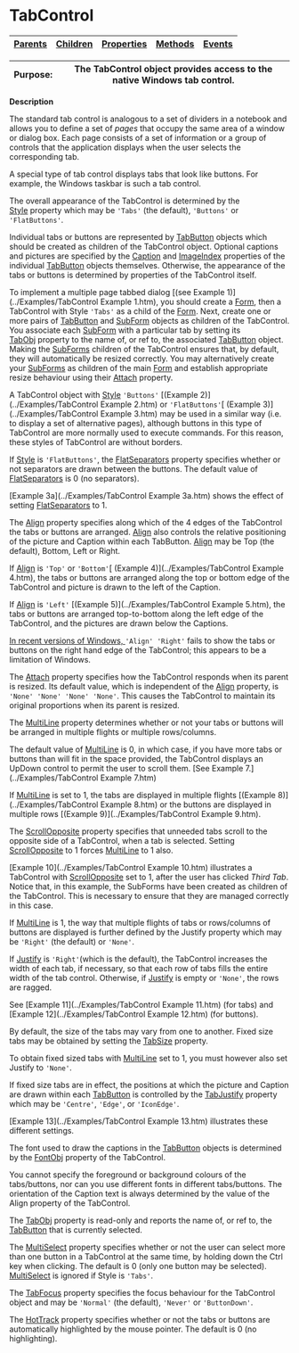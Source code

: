 




<h1 class="heading"><span class="name">TabControl</span></h1>

| [Parents](../ParentLists/TabControl.htm) | [Children](../ChildLists/TabControl.htm) | [Properties](../PropLists/TabControl.htm) | [Methods](../MethodLists/TabControl.htm) | [Events](../EventLists/TabControl.htm) |
| --- | --- | --- | --- | ---  |


| Purpose: | The TabControl object provides access to the native Windows tab         control. |
| --- | ---  |


**Description**


The standard tab control is analogous to a set of dividers in a notebook and
allows you to define a set of *pages* that occupy the same area of a window
or dialog box. Each page consists of a set of information or a group of controls
that the application displays when the user selects the corresponding tab.



A special type of tab control displays tabs that look like buttons. For
example, the Windows taskbar is such a tab control.


The overall appearance of the TabControl is determined by the [Style](./style.md) property which may be `'Tabs'` (the
default), `'Buttons'` or `'FlatButtons'`.


Individual tabs or buttons are represented by [TabButton](TabButton.htm) objects which should be created as children of the TabControl object. Optional
captions and pictures are specified by the [Caption](./caption.md) and [ImageIndex](./imageindex.md) properties of the
individual [TabButton](TabButton.htm) objects themselves.
Otherwise, the appearance of the tabs or buttons is determined by properties of
the TabControl itself.


To implement a multiple page tabbed dialog [(see Example 1)](../Examples/TabControl Example 1.htm), you should create a [Form](Form.htm), then a
TabControl with Style `'Tabs'` as a child of
the [Form](Form.htm). Next, create one or more pairs of [TabButton](TabButton.htm) and [SubForm](subform.md) objects as children of the
TabControl. You associate each [SubForm](subform.md) with a
particular tab by setting its [TabObj](./tabobj.md) property to the name of, or ref to, the associated [TabButton](TabButton.htm) object. Making the [SubForms](subform.md) children of the
TabControl ensures that, by default, they will automatically be resized
correctly. You may alternatively create your [SubForms](subform.md) as children of the main [Form](Form.htm) and establish
appropriate resize behaviour using their [Attach](./attach.md) property.


A TabControl object with [Style](./style.md) `'Buttons'` [(Example 2)](../Examples/TabControl Example 2.htm) or `'FlatButtons'`[ (Example 3)](../Examples/TabControl Example 3.htm) may be used in a similar
way (i.e. to display a set of alternative pages), although buttons in this type
of TabControl are more normally used to execute commands. For this reason, these
styles of TabControl are without borders.


If [Style](./style.md) is `'FlatButtons'`,
the [FlatSeparators](./flatseparators.md) property
specifies whether or not separators are drawn between the buttons. The default
value of [FlatSeparators](./flatseparators.md) is 0 (no
separators).


[Example 3a](../Examples/TabControl Example 3a.htm) shows the
effect of setting [FlatSeparators](./flatseparators.md) to
1.


The [Align](./align.md) property specifies along which
of the 4 edges of the TabControl the tabs or buttons are arranged. [Align](./align.md) also controls the relative positioning of the picture and Caption within each
TabButton. [Align](./align.md) may be Top (the default),
Bottom, Left or Right.


If [Align](./align.md) is `'Top'` or `'Bottom'`[ (Example
4)](../Examples/TabControl Example 4.htm), the tabs or buttons are arranged along the top or bottom edge of the
TabControl and picture is drawn to the left of the Caption.


If [Align](./align.md) is `'Left'` [(Example 5)](../Examples/TabControl Example 5.htm), the tabs or buttons are
arranged top-to-bottom along the left edge of the TabControl, and the pictures
are drawn below the Captions.


[In recent versions of Windows, ](./align.md)`'Align' 'Right'` fails to show the tabs or buttons on the right hand edge of the TabControl; this appears to be a limitation of Windows.


The [Attach](./attach.md) property specifies how the
TabControl responds when its parent is resized. Its default value, which is
independent of the [Align](./align.md) property, is `'None'
'None' 'None' 'None'`. This causes the TabControl to maintain its
original proportions when its parent is resized.


The [MultiLine](./multiline.md) property determines
whether or not your tabs or buttons will be arranged in multiple flights or
multiple rows/columns.


The default value of [MultiLine](./multiline.md) is 0,
in which case, if you have more tabs or buttons than will fit in the space
provided, the TabControl displays an UpDown control to permit the user to scroll
them. [See Example 7.](../Examples/TabControl Example 7.htm)


If [MultiLine](./multiline.md) is set to 1, the tabs are
displayed in multiple flights [(Example 8)](../Examples/TabControl Example 8.htm) or the buttons are displayed in multiple rows [(Example
9)](../Examples/TabControl Example 9.htm).


The [ScrollOpposite](./scrollopposite.md) property
specifies that unneeded tabs scroll to the opposite side of a TabControl, when a
tab is selected. Setting [ScrollOpposite](./scrollopposite.md) to 1 forces [MultiLine](./multiline.md) to 1 also.


[Example 10](../Examples/TabControl Example 10.htm) illustrates a
TabControl with [ScrollOpposite](./scrollopposite.md) set
to 1, after the user has clicked *Third Tab*. Notice that, in this example,
the SubForms have been created as children of the TabControl. This is necessary
to ensure that they are managed correctly in this case.


If [MultiLine](./multiline.md) is 1, the way that
multiple flights of tabs or rows/columns of buttons are displayed is further
defined by the Justify property which may be `'Right'` (the default) or `'None'`.


If [Justify](./justify.md) is `'Right'`(which is the default), the TabControl increases the width of each tab, if
necessary, so that each row of tabs fills the entire width of the tab control.
Otherwise, if [Justify](./justify.md) is empty or `'None'`,
the rows are ragged.


See [Example 11](../Examples/TabControl Example 11.htm) (for tabs) and [Example 12](../Examples/TabControl Example 12.htm) (for
buttons).


By default, the size of the tabs may vary from one to another. Fixed size
tabs may be obtained by setting the [TabSize](./tabsize.md) property.


To obtain fixed sized tabs with [MultiLine](./multiline.md) set to 1, you must however also set Justify to `'None'`.


If fixed size tabs are in effect, the positions at which the picture and
Caption are drawn within each [TabButton](TabButton.htm) is
controlled by the [TabJustify](./tabjustify.md) property
which may be `'Centre'`, `'Edge'`,
or `'IconEdge'`.


[Example
13](../Examples/TabControl Example 13.htm) illustrates these different settings.


The font used to draw the captions in the [TabButton](TabButton.htm) objects is determined by the [FontObj](./fontobj.md) property of the TabControl.


You cannot specify the foreground or background colours of the tabs/buttons,
nor can you use different fonts in different tabs/buttons. The orientation of
the Caption text is always determined by the value of the Align property of the
TabControl.


The [TabObj](./tabobj.md) property is read-only and
reports the name of, or ref to, the [TabButton](TabButton.htm) that is currently selected.


The [MultiSelect](./multiselect.md) property specifies
whether or not the user can select more than one button in a TabControl at the
same time, by holding down the Ctrl key when clicking. The default is 0 (only
one button may be selected). [MultiSelect](./multiselect.md) is ignored if Style is `'Tabs'`.


The [TabFocus](./tabfocus.md) property specifies the
focus behaviour for the TabControl object and may be `'Normal'` (the
default), `'Never'` or `'ButtonDown'`.


The [HotTrack](./hottrack.md) property specifies whether
or not the tabs or buttons are automatically highlighted by the mouse pointer.
The default is 0 (no highlighting).



